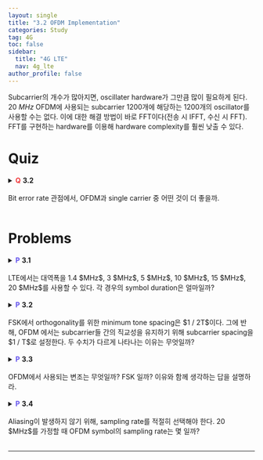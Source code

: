 ```yaml
---
layout: single
title: "3.2 OFDM Implementation"
categories: Study
tag: 4G
toc: false
sidebar:
  title: "4G LTE"
  nav: 4g_lte
author_profile: false
---
```


Subcarrier의 개수가 많아지면, oscillater hardware가 그만큼 많이 필요하게 된다. 20 $MHz$ OFDM에 사용되는 subcarrier 1200개에 해당하는 1200개의 oscillator를 사용할 수는 없다. 이에 대한 해결 방법이 바로 FFT이다(전송 시 IFFT, 수신 시 FFT).<br>
FFT를 구현하는 hardware를 이용해 hardware complexity를 훨씬 낮출 수 있다.<br>

# Quiz

<details>
<summary><span style="color:#F0383B;font-weight:bold;">Q</span> <span style="font-weight:bold;">3.2</span><br><br>
Bit error rate 관점에서, OFDM과 single carrier 중 어떤 것이 더 좋을까.
</summary>
<div class = "notice" markdown = "1">

📌 **Answer**

Single carrier가 더 좋다.<br>
Single carrier는 하나의 신호가 일부가 깨지는 것을 복구가 가능하다.<br>
OFDM의 경우 하나의 error가 퍼지게 되면 겉잡을 수 없다.<br>

</div>
</details>

<br>

# Problems

<details>
<summary><span style="color:#6454ED;font-weight:bold;">P</span> <span style="font-weight:bold;">3.1</span><br><br>
LTE에서는 대역폭을 1.4 $MHz$, 3 $MHz$, 5 $MHz$, 10 $MHz$, 15 $MHz$, 20 $MHz$를 사용할 수 있다. 각 경우의 symbol duration은 얼마일까?
</summary>
<div class = "notice" markdown = "1">

📌 **Answer**

66.7 $\mu s$로 모두 같다.<br>

Subcarrier의 개수가 달라지는 것이지, symbol duration은 바뀌지 않는다.

</div>
</details>

<br>

<details>
<summary><span style="color:#6454ED;font-weight:bold;">P</span> <span style="font-weight:bold;">3.2</span><br><br>
FSK에서 orthogonality를 위한 minimum tone spacing은 $1 / 2T$이다. 그에 반해, OFDM 에서는 subcarrier들 간의 직교성을 유지하기 위해 subcarrier spacing을 $1 / T$로 설정한다. 두 수치가 다르게 나타나는 이유는 무엇일까?
</summary>
<div class = "notice" markdown = "1">

📌 **Answer**

</div>
</details>

<br>

<details>
<summary><span style="color:#6454ED;font-weight:bold;">P</span> <span style="font-weight:bold;">3.3</span><br><br>
OFDM에서 사용되는 변조는 무엇일까? FSK 일까? 이유와 함께 생각하는 답을 설명하라.
</summary>
<div class = "notice" markdown = "1">

📌 **Answer**


</div>
</details>

<br>

<details>
<summary><span style="color:#6454ED;font-weight:bold;">P</span> <span style="font-weight:bold;">3.4</span><br><br>
Aliasing이 발생하지 않기 위해, sampling rate를 적절히 선택해야 한다. 20 $MHz$를 가정할 때 OFDM symbol의 sampling rate는 몇 일까?
</summary>
<div class = "notice" markdown = "1">

📌 **Answer**

![](https://s3.us-west-2.amazonaws.com/secure.notion-static.com/97dd5203-88e7-4c8e-944d-63cfd9b3c233/Untitled.png?X-Amz-Algorithm=AWS4-HMAC-SHA256&X-Amz-Content-Sha256=UNSIGNED-PAYLOAD&X-Amz-Credential=AKIAT73L2G45EIPT3X45%2F20230326%2Fus-west-2%2Fs3%2Faws4_request&X-Amz-Date=20230326T172045Z&X-Amz-Expires=86400&X-Amz-Signature=746afb594b80609362930cb41b972b761488bfd3433cf03cd102cde9cfdeaf50&X-Amz-SignedHeaders=host&response-content-disposition=filename%3D%22Untitled.png%22&x-id=GetObject)

이론적으로는 Nyquist rate 이상인 20 MHz 이상이다.

</div>
</details>

<br>

---